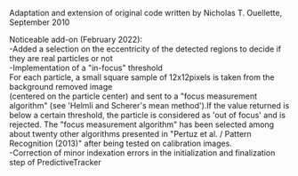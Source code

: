Adaptation and extension of original code written by Nicholas T. Ouellette, September 2010  

Noticeable add-on (February 2022):  
-Added a selection on the eccentricity of the detected regions to decide if they are real particles or not  
-Implementation of a "in-focus" threshold  
  For each particle, a small square sample of 12x12pixels is taken from the background removed image  
  (centered on the particle center) and sent to a "focus measurement algorithm" (see 'Helmli and Scherer's 
  mean method').If the value returned is below a certain threshold, the particle is considered as 'out of focus' and 
  is rejected. The "focus measurement algorithm" has been selected among about twenty other algorithms presented in
  "Pertuz et al. / Pattern Recognition (2013)" after being tested on calibration images.  
-Correction of  minor indexation errors in the initialization and finalization step of PredictiveTracker  
